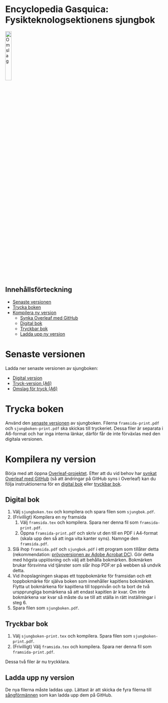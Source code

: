 # Encyclopedia Gasquica: Fysikteknologsektionens sjungbok

<img src="https://www.ftek.se/wp-content/uploads/2016/10/framsida.png" alt="Omslag" width="20%" />

## Innehållsförteckning

- [Senaste versionen](#senaste-versionen)
- [Trycka boken](#trycka-boken)
- [Kompilera ny version](#kompilera-ny-version)
  - [Synka Overleaf med GitHub](#synka-overleaf-med-github)
  - [Digital bok](#digital-bok)
  - [Tryckbar bok](#tryckbar-bok)
  - [Ladda upp ny version](#ladda-upp-ny-version)

# Senaste versionen

Ladda ner senaste versionen av sjungboken:

- [Digital version](./sjungbok/sjungboken.pdf)
- [Tryck-version (A6)](./sjungbok/sjungboken-print.pdf)
- [Omslag för tryck (A6)](./sjungbok/framsida-print.pdf)

# Trycka boken

Använd den [senaste versionen](#senaste-versionen) av sjungboken. Filerna `framsida-print.pdf` och `sjungboken-print.pdf` ska skickas till tryckeriet. Dessa filer är separata i A6-format och har inga interna länkar, därför får de inte förväxlas med den digitala versionen.

# Kompilera ny version

Börja med att öppna [Overleaf-projektet](https://www.overleaf.com/read/xndwjtmxmdnz). Efter att du vid behov har [synkat Overleaf med GitHub](#synka-overleaf-med-github) (så att ändringar på GitHub syns i Overleaf) kan du följa instruktionerna för en [digital bok](#digital-bok) eller [tryckbar bok](#tryckbar-bok).

## Digital bok

1. Välj `sjungboken.tex` och kompilera och spara filen som `sjungbok.pdf`.
2. (Frivilligt) Kompilera en ny framsida
   1. Välj `framsida.tex` och kompilera. Spara ner denna fil som `framsida-print.pdf`.
   2. Öppna `framsida-print.pdf` och skriv ut den till en PDF i A4-format (skala upp den så att inga vita kanter syns). Namnge den `framsida.pdf`.
3. Slå ihop `framsida.pdf` och `sjungbok.pdf` i ett program som tillåter detta (rekommendation: [prövoversionen av Adobe Acrobat DC](https://acrobat.adobe.com/se/sv/free-trial-download.html)). Gör detta med högsta upplösning och välj att behålla bokmärken. Bokmärken brukar försvinna vid tjänster som slår ihop PDF:er på webben så undvik detta.
4. Vid ihopslagningen skapas ett toppbokmärke för framsidan och ett toppbokmärke för själva boken som innehåller kapitlens bokmärken. Flytta ut bokmärkena för kapitlena till toppnivån och ta bort de två urspprungliga bomärkena så att endast kapitlen är kvar. Om inte bokmärkena var kvar så måste du se till att ställa in rätt inställningar i steg 6.
5. Spara filen som `sjungboken.pdf`.

## Tryckbar bok

1. Välj `sjungboken-print.tex` och kompilera. Spara filen som `sjungboken-print.pdf`.
2. (Frivilligt) Välj `framsida.tex` och kompilera. Spara ner denna fil som `framsida-print.pdf`.

Dessa två filer är nu tryckklara.

## Ladda upp ny version

De nya filerna måste laddas upp. Lättast är att skicka de fyra filerna till [sångförmännen](mailto:sangforman@ftek.se) som kan ladda upp dem på GitHub.
